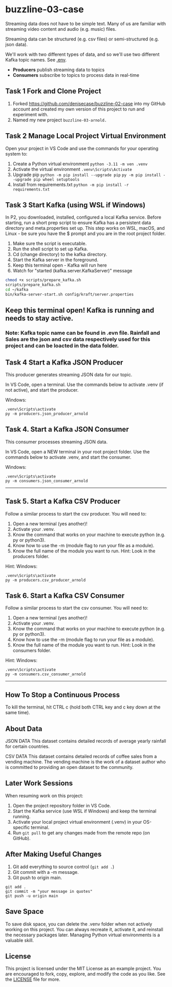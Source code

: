 # buzzline-03-case

Streaming data does not have to be simple text.
Many of us are familiar with streaming video content and audio (e.g. music) files.

Streaming data can be structured (e.g. csv files) or
semi-structured (e.g. json data).

We'll work with two different types of data, and so we'll use two different Kafka topic names.
See [.env](.env).

- **Producers** publish streaming data to topics
- **Consumers** subscribe to topics to process data in real-time

## Task 1 Fork and Clone Project

1. Forked <https://github.com/denisecase/buzzline-02-case> into my GitHub account and created my own version of this project to run and experiment with.
2. Named my new project `buzzline-03-arnold.`


## Task 2 Manage Local Project Virtual Environment

Open your project in VS Code and use the commands for your operating system to:

1. Create a Python virtual environment
    ```python -3.11 -m ven .venv```
2. Activate the virtual environment
        ```.venv\Scripts\Activate```
3. Upgrade pip
    ```python -m pip install --upgrade pip```
    ```py -m pip install --upgrade pip wheel setuptools```
4. Install from requirements.txt
    ```python -m pip install -r requirements.txt```

## Task 3  Start Kafka (using WSL if Windows)

In P2, you downloaded, installed, configured a local Kafka service.
Before starting, run a short prep script to ensure Kafka has a persistent data directory and meta.properties set up. This step works on WSL, macOS, and Linux - be sure you have the $ prompt and you are in the root project folder.

1. Make sure the script is executable.
2. Run the shell script to set up Kafka.
3. Cd (change directory) to the kafka directory.
4. Start the Kafka server in the foreground.
5. Keep this terminal open - Kafka will run here
6. Watch for "started (kafka.server.KafkaServer)" message

```bash
chmod +x scripts/prepare_kafka.sh
scripts/prepare_kafka.sh
cd ~/kafka
bin/kafka-server-start.sh config/kraft/server.properties
```

**Keep this terminal open!** Kafka is running and needs to stay active.
---

### Note: Kafka topic name can be found in .evn file. Rainfall and Sales are the json and csv data respectively used for this project and can be loacted in the data folder.

## Task 4 Start a Kafka JSON Producer

This producer generates streaming JSON data for our topic.

In VS Code, open a terminal.
Use the commands below to activate .venv (if not active), and start the producer.

Windows:

```shell
.venv\Scripts\activate
py -m producers.json_producer_arnold
```



## Task 4. Start a Kafka JSON Consumer

This consumer processes streaming JSON data.

In VS Code, open a NEW terminal in your root project folder.
Use the commands below to activate .venv, and start the consumer.

Windows:

```shell
.venv\Scripts\activate
py -m consumers.json_consumer_arnold
```
---

## Task 5. Start a Kafka CSV Producer

Follow a similar process to start the csv producer.
You will need to:

1. Open a new terminal (yes another)!
2. Activate your .venv.
3. Know the command that works on your machine to execute python (e.g. py or python3).
4. Know how to use the -m (module flag to run your file as a module).
5. Know the full name of the module you want to run. Hint: Look in the producers folder.

Hint: Windows:

```shell
.venv\Scripts\activate
py -m producers.csv_producer_arnold
```

## Task 6. Start a Kafka CSV Consumer

Follow a similar process to start the csv consumer.
You will need to:

1. Open a new terminal (yes another)!
2. Activate your .venv.
3. Know the command that works on your machine to execute python (e.g. py or python3).
4. Know how to use the -m (module flag to run your file as a module).
5. Know the full name of the module you want to run. Hint: Look in the consumers folder.



Hint: Windows:

```shell
.venv\Scripts\activate
py -m consumers.csv_consumer_arnold
```

---

## How To Stop a Continuous Process

To kill the terminal, hit CTRL c (hold both CTRL key and c key down at the same time).

## About Data

JSON DATA
This dataset contains detailed records of average yearly rainfall for certain countries.

CSV DATA
This dataset contains detailed records of coffee sales from a vending machine.
The vending machine is the work of a dataset author who is committed to providing an open dataset to the community.



## Later Work Sessions

When resuming work on this project:

1. Open the project repository folder in VS Code. 
2. Start the Kafka service (use WSL if Windows) and keep the terminal running. 
3. Activate your local project virtual environment (.venv) in your OS-specific terminal.
4. Run `git pull` to get any changes made from the remote repo (on GitHub).

## After Making Useful Changes

1. Git add everything to source control (`git add .`)
2. Git commit with a -m message.
3. Git push to origin main.

```shell
git add .
git commit -m "your message in quotes"
git push -u origin main
```

## Save Space

To save disk space, you can delete the .venv folder when not actively working on this project.
You can always recreate it, activate it, and reinstall the necessary packages later.
Managing Python virtual environments is a valuable skill.

## License

This project is licensed under the MIT License as an example project.
You are encouraged to fork, copy, explore, and modify the code as you like.
See the [LICENSE](LICENSE.txt) file for more.
